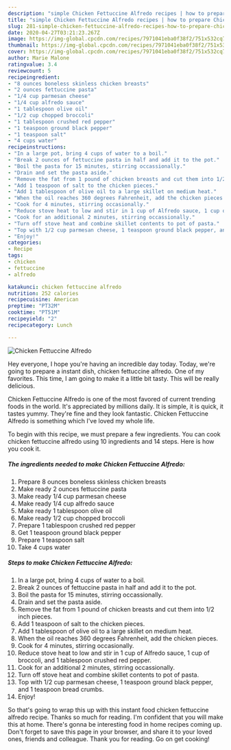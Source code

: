```yaml
---
description: "simple Chicken Fettuccine Alfredo recipes | how to prepare Chicken Fettuccine Alfredo"
title: "simple Chicken Fettuccine Alfredo recipes | how to prepare Chicken Fettuccine Alfredo"
slug: 281-simple-chicken-fettuccine-alfredo-recipes-how-to-prepare-chicken-fettuccine-alfredo
date: 2020-04-27T03:21:23.267Z
image: https://img-global.cpcdn.com/recipes/7971041eba0f38f2/751x532cq70/chicken-fettuccine-alfredo-recipe-main-photo.jpg
thumbnail: https://img-global.cpcdn.com/recipes/7971041eba0f38f2/751x532cq70/chicken-fettuccine-alfredo-recipe-main-photo.jpg
cover: https://img-global.cpcdn.com/recipes/7971041eba0f38f2/751x532cq70/chicken-fettuccine-alfredo-recipe-main-photo.jpg
author: Marie Malone
ratingvalue: 3.4
reviewcount: 5
recipeingredient:
- "8 ounces boneless skinless chicken breasts"
- "2 ounces fettuccine pasta"
- "1/4 cup parmesan cheese"
- "1/4 cup alfredo sauce"
- "1 tablespoon olive oil"
- "1/2 cup chopped broccoli"
- "1 tablespoon crushed red pepper"
- "1 teaspoon ground black pepper"
- "1 teaspoon salt"
- "4 cups water"
recipeinstructions:
- "In a large pot, bring 4 cups of water to a boil."
- "Break 2 ounces of fettuccine pasta in half and add it to the pot."
- "Boil the pasta for 15 minutes, stirring occassionally."
- "Drain and set the pasta aside."
- "Remove the fat from 1 pound of chicken breasts and cut them into 1/2 inch pieces."
- "Add 1 teaspoon of salt to the chicken pieces."
- "Add 1 tablespoon of olive oil to a large skillet on medium heat."
- "When the oil reaches 360 degrees Fahrenheit, add the chicken pieces."
- "Cook for 4 minutes, stirring occasionally."
- "Reduce stove heat to low and stir in 1 cup of Alfredo sauce, 1 cup of broccoli, and 1 tablespoon crushed red pepper."
- "Cook for an additional 2 minutes, stirring occassionally."
- "Turn off stove heat and combine skillet contents to pot of pasta."
- "Top with 1/2 cup parmesan cheese, 1 teaspoon ground black pepper, and 1 teaspoon bread crumbs."
- "Enjoy!"
categories:
- Recipe
tags:
- chicken
- fettuccine
- alfredo

katakunci: chicken fettuccine alfredo 
nutrition: 252 calories
recipecuisine: American
preptime: "PT32M"
cooktime: "PT51M"
recipeyield: "2"
recipecategory: Lunch

---
```



![Chicken Fettuccine Alfredo](https://img-global.cpcdn.com/recipes/7971041eba0f38f2/751x532cq70/chicken-fettuccine-alfredo-recipe-main-photo.jpg)

Hey everyone, I hope you're having an incredible day today. Today, we're going to prepare a instant dish, chicken fettuccine alfredo. One of my favorites. This time, I am going to make it a little bit tasty. This will be really delicious.



Chicken Fettuccine Alfredo is one of the most favored of current trending foods in the world. It's appreciated by millions daily. It is simple, it is quick, it tastes yummy. They're fine and they look fantastic. Chicken Fettuccine Alfredo is something which I've loved my whole life.


To begin with this recipe, we must prepare a few ingredients. You can cook chicken fettuccine alfredo using 10 ingredients and 14 steps. Here is how you cook it.

<!--inarticleads1-->

##### The ingredients needed to make Chicken Fettuccine Alfredo:

1. Prepare 8 ounces boneless skinless chicken breasts
1. Make ready 2 ounces fettuccine pasta
1. Make ready 1/4 cup parmesan cheese
1. Make ready 1/4 cup alfredo sauce
1. Make ready 1 tablespoon olive oil
1. Make ready 1/2 cup chopped broccoli
1. Prepare 1 tablespoon crushed red pepper
1. Get 1 teaspoon ground black pepper
1. Prepare 1 teaspoon salt
1. Take 4 cups water




<!--inarticleads2-->

##### Steps to make Chicken Fettuccine Alfredo:

1. In a large pot, bring 4 cups of water to a boil.
1. Break 2 ounces of fettuccine pasta in half and add it to the pot.
1. Boil the pasta for 15 minutes, stirring occassionally.
1. Drain and set the pasta aside.
1. Remove the fat from 1 pound of chicken breasts and cut them into 1/2 inch pieces.
1. Add 1 teaspoon of salt to the chicken pieces.
1. Add 1 tablespoon of olive oil to a large skillet on medium heat.
1. When the oil reaches 360 degrees Fahrenheit, add the chicken pieces.
1. Cook for 4 minutes, stirring occasionally.
1. Reduce stove heat to low and stir in 1 cup of Alfredo sauce, 1 cup of broccoli, and 1 tablespoon crushed red pepper.
1. Cook for an additional 2 minutes, stirring occassionally.
1. Turn off stove heat and combine skillet contents to pot of pasta.
1. Top with 1/2 cup parmesan cheese, 1 teaspoon ground black pepper, and 1 teaspoon bread crumbs.
1. Enjoy!




So that's going to wrap this up with this instant food chicken fettuccine alfredo recipe. Thanks so much for reading. I'm confident that you will make this at home. There's gonna be interesting food in home recipes coming up. Don't forget to save this page in your browser, and share it to your loved ones, friends and colleague. Thank you for reading. Go on get cooking!
